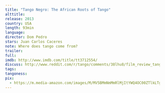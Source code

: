 ```yaml
---
title: "Tango Negro: The African Roots of Tango"
alttitle:
release: 2013
country: USA
length: 93min
language:
director: Dom Pedro
stars: Juan Carlos Caceres
note: Where does tango come from?
trailer:
full:
imdb: http://www.imdb.com/title/tt3712554/
discuss: http://www.reddit.com/r/tango/comments/38lhu8/film_review_tango_negro_the_african_roots_of/
tags:
tangoness:
pix:
  - https://m.media-amazon.com/images/M/MV5BMmNmMmRlMjItYWQ4OC00ZTlkLTg5YmUtZTk2NWQyNmQ1ZjBjXkEyXkFqcGdeQXVyNTM5NDg1Nzc@._V1_SY999_CR0,0,711,999_AL_.jpg
---
```



